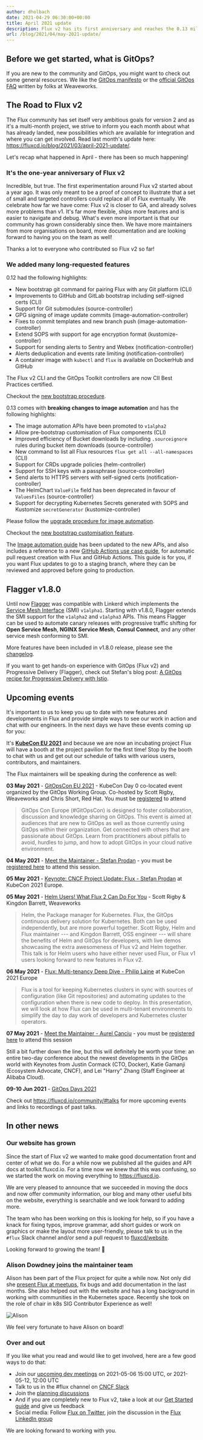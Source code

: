 ```yaml
---
author: dholbach
date: 2021-04-29 06:30:00+00:00
title: April 2021 update
description: Flux v2 has its first anniversary and reaches the 0.13 milestone, Alison joins maintainers, new guides and use-cases docs, upcoming events (yes we'll at KubeCon!) and general community news!
url: /blog/2021/04/may-2021-update/
---
```


## Before we get started, what is GitOps?

If you are new to the community and GitOps, you might want to check out
some general resources. We like the [GitOps
manifesto](https://www.weave.works/blog/what-is-gitops-really)
or the [official GitOps FAQ](https://www.weave.works/blog/the-official-gitops-faq)
written by folks at Weaveworks.

## The Road to Flux v2

The Flux community has set itself very ambitious goals for version 2 and
as it's a multi-month project, we strive to inform you each month about
what has already landed, new possibilities which are available for
integration and where you can get involved. Read last month's update
here: <https://fluxcd.io/blog/2021/03/april-2021-update/>.

Let's recap what happened in April - there has been so much happening!

### It's the one-year anniversary of Flux v2

Incredible, but true. The first experimentation around Flux v2 started
about a year ago. It was only meant to be a proof of concept to
illustrate that a set of small and targeted controllers could replace
all of Flux eventually. We celebrate how far we have come: Flux v2 is
closer to GA, and already solves more problems than v1. It's far
more flexible, ships more features and is easier to navigate and debug.
What's even more important is that our community has grown considerably
since then. We have more maintainers from more organisations on board,
more documentation and are looking forward to having you on the team as
well!

Thanks a lot to everyone who contributed so Flux v2 so far!

### We added many long-requested features

0.12 had the following highlights:

- New bootstrap git command for pairing Flux with any Git
  platform (CLI)
- Improvements to GitHub and GitLab bootstrap including self-signed
  certs (CLI)
- Support for Git submodules (source-controller)
- GPG signing of image update commits (image-automation-controller)
- Fixes to commit templates and new branch push
  (image-automation-controller)
- Extend SOPS with support for age encryption format
  (kustomize-controller)
- Support for sending alerts to Sentry and Webex
  (notification-controller)
- Alerts deduplication and events rate limiting
  (notification-controller)
- A container image with `kubectl` and `flux` is available on
  DockerHub and GitHub

The Flux v2 CLI and the GitOps Toolkit controllers are now CII Best
Practices certified.

Checkout the [new bootstrap
procedure](/docs/guides/installation/#generic-git-server).

0.13 comes with **breaking changes to image automation** and has the
following highlights:

- The image automation APIs have been promoted to `v1alpha2`
- Allow pre-bootstrap customisation of Flux components (CLI)
- Improved efficiency of Bucket downloads by including
  `.sourceignore` rules during bucket item downloads
  (source-controller)
- New command to list all Flux resources `flux get all
  --all-namespaces` (CLI)
- Support for CRDs upgrade policies (helm-controller)
- Support for SSH keys with a passphrase (source-controller)
- Send alerts to HTTPS servers with self-signed certs
  (notification-controller)
- The HelmChart `ValueFile` field has been deprecated in favour of
  `ValuesFiles` (source-controller)
- Support for decrypting Kubernetes Secrets generated with SOPS
  and Kustomize `secretGenerator` (kustomize-controller)

Please follow the [upgrade procedure for image
automation](https://github.com/fluxcd/flux2/discussions/1333).

Checkout the [new bootstrap customisation
feature](/docs/guides/installation/#customize-flux-manifests).

The [Image automation guide](/docs/guides/image-update/) has been updated
to the new APIs, and also includes a reference to a
new [GitHub Actions use case guide](/docs/use-cases/gh-actions-auto-pr/),
for automatic pull request creation with Flux and GitHub Actions. This
guide is for you, if you want Flux updates to go to a staging branch,
where they can be reviewed and approved before going to production.

## Flagger v1.8.0

Until now [Flagger](https://flagger.app) was compatible with Linkerd
which implements the [Service Mesh Interface](https://smi-spec.io) (SMI) `v1alpha1`.
Starting with v1.8.0, Flagger extends the SMI support for the
`v1alpha2` and `v1alpha3` APIs.
This means Flagger can be used to automate canary releases with
progressive traffic shifting for **Open Service Mesh**,
**NGINX Service Mesh**, **Consul Connect**,
and any other service mesh conforming to SMI.

More features have been included in v1.8.0 release,
please see the [changelog](https://github.com/fluxcd/flagger/blob/main/CHANGELOG.md#180).

If you want to get hands-on experience with GitOps (Flux v2) and Progressive Delivery (Flagger),
check out Stefan's blog post:
[A GitOps recipe for Progressive Delivery with Istio](https://dev.to/stefanprodan/a-gitops-recipe-for-progressive-delivery-2pa3).

## Upcoming events

It's important to us to keep you up to date with new features and
developments in Flux and provide simple ways to see our work in action
and chat with our engineers. In the next days we have these events
coming up for you:

It's **[KubeCon EU
2021](https://events.linuxfoundation.org/kubecon-cloudnativecon-europe/)**
and because we are now an incubating project Flux will have a booth at
the project pavilion for the first time! Stop by the booth to chat with
us and get out our schedule of talks with various users, contributors,
and maintainers.

The Flux maintainers will be speaking during the conference as well:

**03 May 2021** - [GitOpsCon EU 2021](https://hopin.com/events/gitops-con) -
KubeCon Day 0 co-located event organized by the GitOps Working Group.
Co-hosted by Scott Rigby, Weaveworks and Chris Short, Red Hat.
You must be [registered](https://events.linuxfoundation.org/kubecon-cloudnativecon-europe/program/colocated-events/#gitops-con) to attend

> GitOps Con Europe (#GitOpsCon) is designed to foster collaboration, discussion and knowledge sharing on GitOps.
> This event is aimed at audiences that are new to GitOps as well as those currently using GitOps within their organization.
> Get connected with others that are passionate about GitOps.
> Learn from practitioners about pitfalls to avoid, hurdles to jump, and how to adopt GitOps in your cloud native environment.

**04 May 2021** - [Meet the Maintainer - Stefan Prodan](https://sched.co/is3b) -
you must be [registered here](https://community.cncf.io/e/m8rfv8/) to attend this
session.

**05 May 2021** - [Keynote: CNCF Project Update: Flux - Stefan
Prodan](https://sched.co/j7Dr) at KubeCon 2021 Europe.

**05 May 2021** - [Helm Users! What Flux 2 Can Do For
You](https://sched.co/iE1e) - Scott Rigby & Kingdon Barrett, Weaveworks

> Helm, the Package manager for Kubernetes. Flux, the GitOps continuous
> delivery solution for Kubernetes. Both can be used independently, but
> are more powerful together. Scott Rigby, Helm and Flux maintainer ---
> and Kingdon Barrett, OSS engineer --- will share the benefits of Helm
> and GitOps for developers, with live demos showcasing the extra
> awesomeness of Flux v2 and Helm together. This talk is for Helm users
> who have either never used Flux, or Flux v1 users looking forward to
> new features in Flux v2.

**06 May 2021** - [Flux: Multi-tenancy Deep Dive - Philip
Laine](https://kccnceu2021.sched.com/event/iona) at KubeCon 2021 Europe

> Flux is a tool for keeping Kubernetes clusters in sync with sources of
> configuration (like Git repositories) and automating updates to the
> configuration when there is new code to deploy. In this presentation,
> we will look at how Flux can be used in multi-tenant environments to
> simplify the day to day work of developers and Kubernetes cluster
> operators.

**07 May 2021** - [Meet the Maintainer - Aurel
Canciu](https://sched.co/irBD) - you must be [registered
here](https://community.cncf.io/e/m4zbxu/) to attend this session

Still a bit further down the line, but this will definitely be worth
your time: an entire two-day conference about the newest developments in
the GitOps world with Keynotes from Justin Cormack (CTO, Docker), Katie
Gamanji (Ecosystem Advocate, CNCF), and Lei "Harry" Zhang (Staff
Engineer at Alibaba Cloud).

**09-10 Jun 2021** - [GitOps Days 2021](https://www.gitopsdays.com)

Check out <https://fluxcd.io/community/#talks>
for more upcoming events and links to recordings of past talks.

## In other news

### Our website has grown

Since the start of Flux v2 we wanted to make good documentation front
and center of what we do. For a while now we published all the guides
and API docs at toolkit.fluxcd.io. For a time now we knew that this was
confusing, so we started the work on moving everything to
<https://fluxcd.io>.

We are very pleased to announce that we succeeded in moving the docs and
now offer community information, our blog and many other useful bits on
the website, everything is searchable and we look forward to adding
more.

The team who has been working on this is looking for help, so if you
have a knack for fixing typos, improve grammar, add short guides or work
on graphics or make the layout more user-friendly, please talk to us in
the `#flux` Slack channel and/or send a pull request to
[fluxcd/website](https://github.com/fluxcd/website).

Looking forward to growing the team! 💖

### Alison Dowdney joins the maintainer team

Alison has been part of the Flux project for quite a while now. Not only
did she [present Flux at meetups](https://youtu.be/cakxixc-yQk), fix bugs
and add documentation in the last months. She also helped out with the
website and has a long background in working with communities in the
Kubernetes space. Recently she took on the role of chair in k8s SIG
Contributor Experience as well!

![Alison](/img/alison.jpg)

We feel very fortunate to have Alison on board!

### Over and out

If you like what you read and would like to get involved, here are a few
good ways to do that:

- Join our [upcoming dev meetings](https://fluxcd.io/community/#meetings) on
  2021-05-06 15:00 UTC, or 2021-05-12, 12:00 UTC
- Talk to us in the \#flux channel on [CNCF Slack](https://slack.cncf.io/)
- Join the [planning discussions](https://github.com/fluxcd/flux2/discussions)
- And if you are completely new to Flux v2, take a look at our [Get
  Started guide](/docs/get-started/) and give us feedback
- Social media: Follow [Flux on Twitter](https://twitter.com/fluxcd), join the
  discussion in the [Flux LinkedIn group](https://www.linkedin.com/groups/8985374/)

We are looking forward to working with you.
